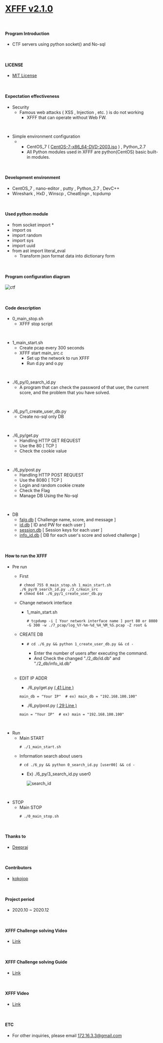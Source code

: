 <br>

# [XFFF v2.1.0](https://github.com/kokojop/XFFF/releases/tag/v2.1.0)

<br>

#### Program Introduction
- CTF servers using python socket() and No-sql

<br>


#### LICENSE
- [MIT License](https://github.com/kokojop/XFFF/blob/main/LICENSE)

<br>

#### Expectation effectiveness
- Security
  - Famous web attacks ( XSS , Injection , etc. ) is do not working
    - XFFF that can operate without Web FW.
    
<br>

- Simple environment configuration
  - - CentOS_7 ( [CentOS-7-x86_64-DVD-2003.iso](https://drive.google.com/file/d/16czjHJz6QzHU8On2Z0uVGcFkgmFeXk4n/view?usp=sharing) ) , Python_2.7 
    - All Python modules used in XFFF are python(CentOS) basic built-in modules.
  
<br>

#### Development environment
- CentOS_7 , nano-editor , putty , Python_2.7 , DevC++
- Wireshark , HxD , Winscp , CheatEngn , tcpdump

<br>

#### Used python module
- from socket import *
- import os
- import random
- import sys
- import uuid
- from ast import literal_eval
  - Transform json format data into dictionary form

<br>

#### Program configuration diagram
![ctf](https://github.com/kokojop/XFFF/blob/main/4_media/ctf2.png)

<br>

#### Code description
- 0_main_stop.sh
  - XFFF stop script
  
<br>

- 1_main_start.sh
  - Create pcap every 300 seconds
  - XFFF start main_src.c
    - Set up the network to run XFFF
    - Run d.py and o.py
     
<br>

- ./6_py/0_search_id.py
  - A program that can check the password of that user, the current score, and the problem that you have solved.       
     
<br>     
     
- ./6_py/1_create_user_db.py
  - Create no-sql only DB   
     
<br>

- ./6_py/get.py
  - Handling HTTP GET REQUEST
  - Use the 80 [ TCP ]
  - Check the cookie value
  
<br>

- ./6_py/post.py
  - Handling HTTP POST REQUEST
  - Use the 8080 [ TCP ] 
  - Login and random cookie create
  - Check the Flag
  - Manage DB Using the No-sql

<br>

- DB
  - [falg.db](https://github.com/kokojop/XFFF/blob/main/2_db/flag.db) [ Challenge name, score, and message ]
  - [id.db](https://github.com/kokojop/XFFF/blob/main/2_db/PRE_id.db) [ ID and PW for each user ]
  - [session.db](https://github.com/kokojop/XFFF/blob/main/2_db/PRE_session.db) [ Session keys for each user ]
  - [info_id.db](https://github.com/kokojop/XFFF/blob/main/2_db/PRE_info_id.db) [ DB for each user's score and solved challenge ]
    
<br>  

#### How to run the XFFF
- Pre run
  - First
    <pre><code># chmod 755 0_main_stop.sh 1_main_start.sh ./6_py/0_search_id.py ./3_c/main_src
    # chmod 644 ./6_py/1_create_user_db.py
    </code></pre> 
  - Change network interface
    - 1_main_start.sh
      <pre><code># tcpdump -i [ Your network interface name ] port 80 or 8080 -G 300 -w ./7_pcap/log_%Y-%m-%d_%H_%M_%S.pcap -Z root &
      </pre></code>    
  - CREATE DB
    - <pre><code># cd ./6_py && python 1_create_user_db.py && cd -
      </pre></code>
      - Enter the number of users after executing the command.
      - And Check the changed "./2_db/id.db" and "./2_db/info_id.db"
    
    <br>
    
  - EDIT IP ADDR
    - ./6_py/get.py [ ( 41 Line ) ](https://github.com/kokojop/XFFF/blob/main/6_py/get.py#L41)
    <pre><code>main_db = "Your IP"  # ex) main_db = "192.168.100.100" </pre></code>
    - ./6_py/post.py [ ( 29 Line ) ](https://github.com/kokojop/XFFF/blob/main/6_py/post.py#L29)
    <pre><code>main = "Your IP"  # ex) main = "192.168.100.100" </pre></code>

<br>

- Run
  - Main START
    <pre><code># ./1_main_start.sh
    </code></pre>
  - Information search about users
    <pre><code># cd ./6_py && python 0_search_id.py [user00] && cd -
    </code></pre>
    - Ex) ./6_py/3_search_id.py user0
    
      ![search_id](https://github.com/kokojop/XFFF/blob/main/4_media/search_id.png)
  
<br> 

- STOP
  - Main STOP
    <pre><code># ./0_main_stop.sh
    </code></pre>
  
<br> 

#### Thanks to
- [Deepraj](https://github.com/deepraj1729)

<br>

#### Contributors
- [kokojop](https://github.com/kokojop/XFFF/graphs/contributors)

<br>

#### Project period
- 2020.10 ~ 2020.12

<br>

#### XFFF Challenge solving Video
- [Link](https://drive.google.com/file/d/1jL0F4vJc-rsNJVjSaG-EJJKZNSS_4QZI/view?usp=sharing)
  
<br>  

#### XFFF Challenge solving Guide
- [Link](https://github.com/kokojop/XFFF/blob/main/8_guide/challenge_solving_guide.md)

<br>  

#### XFFF Video
- [Link](https://drive.google.com/file/d/1-Ia1PY--UeXX5iE0bG1mirwweYRpGUpr/view?usp=sharing)
  
<br>  
  
#### ETC
- For other inquiries, please email 172.16.3.3@gmail.com
